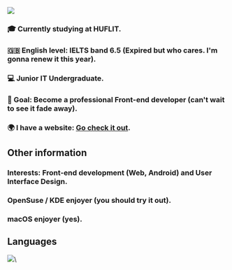 ![](http://github-profile-summary-cards.vercel.app/api/cards/profile-details?username=fowardslash&theme=github)
### 🎓 Currently studying at HUFLIT.
### 🇬🇧 English level: IELTS band 6.5 (Expired but who cares. I'm gonna renew it this year).
### 💻 Junior IT Undergraduate.
### 🏁 Goal: Become a professional Front-end developer (can't wait to see it fade away).
### 🌍 I have a website: [Go check it out](https://fowardslash.vercel.app).
## Other information
### Interests: Front-end development (Web, Android) and User Interface Design.
### OpenSuse / KDE enjoyer (you should try it out).
### macOS enjoyer (yes).
## Languages
<img src="https://github-readme-stats.vercel.app/api/top-langs/?username=fowardslash&layout=compact&langs_count=6">\
